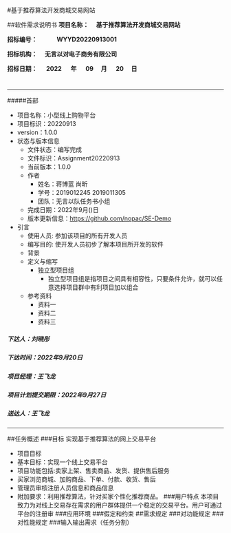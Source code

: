 #基于推荐算法开发商城交易网站

##软件需求说明书
__项目名称：
&emsp;基于推荐算法开发商城交易网站&emsp;__

**招标编号：
&emsp;&emsp;&emsp;WYYD20220913001&emsp;&emsp;&emsp;&emsp;**

**招标机构：
&emsp;无言以对电子商务有限公司&emsp;&emsp;&emsp;**

**招标日期：
&nbsp;&ensp;&ensp;2022&ensp;&ensp;&ensp;年
&nbsp;&emsp;09&emsp;&nbsp;月
&emsp;&nbsp;20&emsp;&nbsp;日**
#

---
#####首部
* 项目名称：小型线上购物平台
* 项目标识：20220913
* version：1.0.0
* 状态与版本信息
    * 文件状态：编写完成
    * 文件标识：Assignment20220913
    * 当前版本：1.0.0
    * 作者
        * 姓名：蒋博蓝 尚昕
        * 学号：2019012245 2019011305
        * 团队：无言以队任务书小组
    * 完成日期：2022年9月()日
    * 版本更新信息：https://github.com/nopac/SE-Demo
* 引言
    * 使用人员: 参加该项目的所有开发人员
    * 编写目的: 使开发人员初步了解本项目所开发的软件
    * 背景
    * 定义与缩写
        * 独立型项目组
            * 独立型项目组是指项目之间具有相容性，只要条件允许，就可以任意选择项目群中有利项目加以组合
    * 参考资料
        * 资料一
        * 资料二
        * 资料三
##### 下达人：刘晓彤
##### 下达时间：2022年9月20日
##### 项目经理：王飞龙
##### 项目计划提交期限：2022年9月27日
##### 送达人：王飞龙

---
##任务概述
###目标
实现基于推荐算法的网上交易平台
* 项目目标
* 基本目标：实现一个线上交易平台
* 项目功能包括:卖家上架、售卖商品、发货、提供售后服务
* 买家浏览商城、加购商品、下单、付款、收货、售后
* 管理员审核注册人员信息和商品信息
* 附加要求：利用推荐算法，针对买家个性化推荐商品。
###用户特点
本项目致力为对线上交易存在需求的用户群体提供一个稳定的交易平台。用户可通过平台的注册审
###应用环境
###假定和约束
##需求规定
###对功能规定
###对性能规定
###输入输出需求（任务分割）